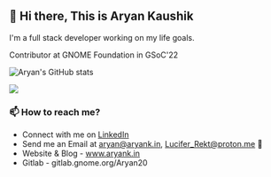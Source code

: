 ## 👋 Hi there, This is Aryan Kaushik

I'm a full stack developer working on my life goals. 

Contributor at GNOME Foundation in GSoC'22 

<!--
**Aryan20/Aryan20** is a ✨ _special_ ✨ repository because its `README.md` (this file) appears on your GitHub profile.

Here are some ideas to get you started:

- 🔭 I’m currently working on ...
- 🌱 I’m currently learning ...
- 👯 I’m looking to collaborate on ...
- 🤔 I’m looking for help with ...
- 💬 Ask me about ...
- 📫 How to reach me: ...
- 😄 Pronouns: ...
- ⚡ Fun fact: ...
-->

![Aryan's GitHub stats](https://github-readme-stats.vercel.app/api?username=aryan20&count_private=true&show_icons=true&theme=radical&include_all_commits=True)

![](https://komarev.com/ghpvc/?username=Aryan20)


### 📫 How to reach me?
- Connect with me on [LinkedIn](https://www.linkedin.com/in/aryan-kaushik23/)
- Send me an Email at aryan@aryank.in, Lucifer_Rekt@proton.me :email:
- Website & Blog - www.aryank.in
- Gitlab - gitlab.gnome.org/Aryan20
